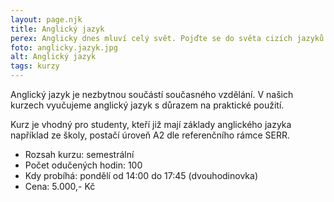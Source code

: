 ```yaml
---
layout: page.njk
title: Anglický jazyk
perex: Anglicky dnes mluví celý svět. Pojďte se do světa cizích jazyků ponořit s námi!
foto: anglicky.jazyk.jpg
alt: Anglický jazyk
tags: kurzy
---
```


<div class="clanek">

Anglický jazyk je nezbytnou součástí současného vzdělání. V našich kurzech vyučujeme anglický jazyk s důrazem na praktické použití.

Kurz je vhodný pro studenty, kteří již mají základy anglického jazyka například ze školy, postačí úroveň A2 dle referenčního rámce SERR.

- Rozsah kurzu: semestrální
- Počet odučených hodin: 100
- Kdy probíhá: pondělí od 14:00 do 17:45 (dvouhodinovka)
- Cena: 5.000,- Kč

</div>

